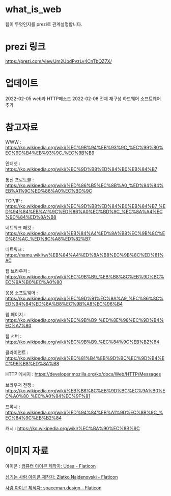 # what_is_web
웹이 무엇인지를 prezi로 관계설명합니다.

# prezi 링크
https://prezi.com/view/Jm2UbdPvzLv4CnTbQZ7X/

# 업데이트
2022-02-05 
    web과 HTTP메소드
2022-02-08 
    전체 재구성 
    하드웨어 소프트웨어 추가


# 참고자료
WWW : https://ko.wikipedia.org/wiki/%EC%9B%94%EB%93%9C_%EC%99%80%EC%9D%B4%EB%93%9C_%EC%9B%B9 

인터넷 : https://ko.wikipedia.org/wiki/%EC%9D%B8%ED%84%B0%EB%84%B7 

통신 프로토콜 : https://ko.wikipedia.org/wiki/%ED%86%B5%EC%8B%A0_%ED%94%84%EB%A1%9C%ED%86%A0%EC%BD%9C

TCP/IP : https://ko.wikipedia.org/wiki/%EC%9D%B8%ED%84%B0%EB%84%B7_%ED%94%84%EB%A1%9C%ED%86%A0%EC%BD%9C_%EC%8A%A4%EC%9C%84%ED%8A%B8 

네트워크 패킷 : https://ko.wikipedia.org/wiki/%EB%84%A4%ED%8A%B8%EC%9B%8C%ED%81%AC_%ED%8C%A8%ED%82%B7 

네트워크 : https://namu.wiki/w/%EB%84%A4%ED%8A%B8%EC%9B%8C%ED%81%AC 

웹 브라우저 : https://ko.wikipedia.org/wiki/%EC%9B%B9_%EB%B8%8C%EB%9D%BC%EC%9A%B0%EC%A0%80 

응용 소프트웨어 : https://ko.wikipedia.org/wiki/%EC%9D%91%EC%9A%A9_%EC%86%8C%ED%94%84%ED%8A%B8%EC%9B%A8%EC%96%B4  

웹 페이지 : https://ko.wikipedia.org/wiki/%EC%9B%B9_%ED%8E%98%EC%9D%B4%EC%A7%80

웹 서버 : https://ko.wikipedia.org/wiki/%EC%9B%B9_%EC%84%9C%EB%B2%84 

클라이언트 : https://ko.wikipedia.org/wiki/%ED%81%B4%EB%9D%BC%EC%9D%B4%EC%96%B8%ED%8A%B8 

HTTP 메시지 : https://developer.mozilla.org/ko/docs/Web/HTTP/Messages

브라우저 전쟁 : https://ko.wikipedia.org/wiki/%EB%B8%8C%EB%9D%BC%EC%9A%B0%EC%A0%80_%EC%A0%84%EC%9F%81

프록시 : https://ko.wikipedia.org/wiki/%ED%94%84%EB%A1%9D%EC%8B%9C_%EC%84%9C%EB%B2%84

캐시 : https://ko.wikipedia.org/wiki/%EC%BA%90%EC%8B%9C

# 이미지 자료
아이콘 : <a href="https://www.flaticon.com/kr/free-icons/" title="컴퓨터 아이콘">컴퓨터 아이콘  제작자: Udea - Flaticon</a>

<a href="https://www.flaticon.com/kr/free-icons/-" title="섬기는 사람 아이콘">섬기는 사람 아이콘  제작자: Zlatko Najdenovski - Flaticon</a>

<a href="https://www.flaticon.com/kr/free-icons/" title="사람 아이콘">사람 아이콘  제작자: spaceman.design - Flaticon</a>
